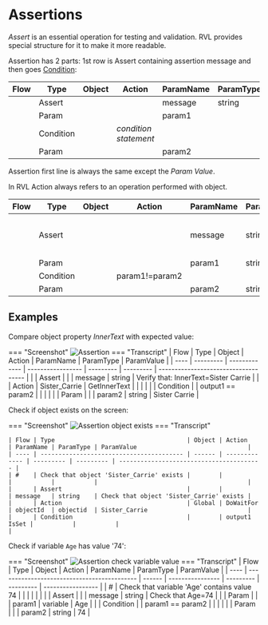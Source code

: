 # Assertions

*Assert* is an essential operation for testing and validation. RVL provides special structure for it to make it more readable.

Assertion has 2 parts: 1st row is Assert containing assertion message and then goes [Condition](Conditions.md):

| Flow | Type      | Object | Action                | ParamName | ParamType | ParamValue |
| ---- | --------- | ------ | --------------------- | --------- | --------- | ---------- |
|      | Assert    |        |                       | message   | string    |            |
|      | Param     |        |                       | param1    |           |            |
|      | Condition |        | *condition statement* |           |           |            |
|      | Param     |        |                       | param2    |           |            |


Assertion first line is always the same except the *Param Value*.

In RVL Action always refers to an operation performed with object.

| Flow | Type      | Object | Action         | ParamName | ParamType | ParamValue                                   |
| ---- | --------- | ------ | -------------- | --------- | --------- | -------------------------------------------- |
|      | Assert    |        |                | message   | string    | Assertion text to be displayed in the report |
|      | Param     |        |                | param1    | string    | Text1                                        |
|      | Condition |        | param1!=param2 |           |           |                                              |
|      | Param     |        |                | param2    | string    | Text2                                        |


## Examples

Compare object property *InnerText* with expected value:

=== "Screenshot"
    ![Assertion](./img/Assertion_GetInnerTextCompare.png)
=== "Transcript"
    | Flow | Type      | Object        | Action            | ParamName | ParamType | ParamValue                           |
    | ---- | --------- | ------------- | ----------------- | --------- | --------- | ------------------------------------ |
    |      | Assert    |               |                   | message   | string    | Verify that: InnerText=Sister Carrie |
    |      | Action    | Sister_Carrie | GetInnerText      |           |           |                                      |
    |      | Condition |               | output1 == param2 |           |           |                                      |
    |      | Param     |               |                   | param2    | string    | Sister Carrie                        |

Check if object exists on the screen:

=== "Screenshot"
    ![Assertion object exists](./img/Assertion_ObjectExists.png)
=== "Transcript"
    
    | Flow | Type                                     | Object | Action        | ParamName | ParamType | ParamValue                               |
    | ---- | ---------------------------------------- | ------ | ------------- | --------- | --------- | ---------------------------------------- |
    | #    | Check that object 'Sister_Carrie' exists |        |               |           |           |                                          |
    |      | Assert                                   |        |               | message   | string    | Check that object 'Sister_Carrie' exists |
    |      | Action                                   | Global | DoWaitFor     | objectId  | objectid  | Sister_Carrie                            |
    |      | Condition                                |        | output1 IsSet |           |           |                                          |
    

Check if variable `Age` has value '74':

=== "Screenshot"
    ![Assertion check variable value](./img/Assertion_CheckVariableValue.png)
=== "Transcript"
    | Flow | Type                                        | Object | Action           | ParamName | ParamType | ParamValue        |
    | ---- | ------------------------------------------- | ------ | ---------------- | --------- | --------- | ----------------- |
    | #    | Check that variable 'Age' contains value 74 |        |                  |           |           |                   |
    |      | Assert                                      |        |                  | message   | string    | Check that Age=74 |
    |      | Param                                       |        |                  | param1    | variable  | Age               |
    |      | Condition                                   |        | param1 == param2 |           |           |                   |
    |      | Param                                       |        |                  | param2    | string    | 74                |
    